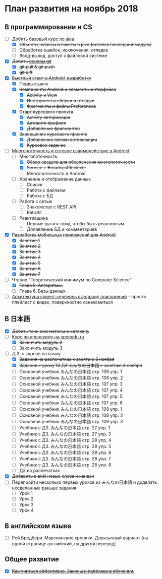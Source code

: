 # План развития на ноябрь 2018
## В программировании и CS
- [ ] Добить [базовый курс по java](https://stepik.org/course/187/syllabus)
    - [x] ~~Объекты, классы и пакеты в java (остался последний модуль)~~
    - [ ] Обработка ошибок, исключения, отладка
    - [ ] Ввод-вывод, доступ к файловой системе
- [x] ~~Добить [основы git](https://stepik.org/course/3145/syllabus)~~
    - [x] ~~git pull & git push~~
    - [x] ~~git diff~~
- [x] ~~[Быстрый старт в Android-разработку](https://www.coursera.org/learn/quick-start-to-android)~~
    - [x] ~~Первые шаги~~
    - [x] ~~Компоненты Android и элементы интерфейса~~
        - [x] ~~Activity и View~~
        - [x] ~~Инструменты сборки и отладки~~
        - [x] ~~Фрагменты и файлы Preferences~~
    - [x] ~~Старт курсового проекта~~
        - [x] ~~Activity авторизации~~
        - [x] ~~Активити профиля~~
        - [x] ~~Добавление фрагментов~~
    - [x] ~~Завершение курсового проекта~~
        - [x] ~~Добавление логики авторизации~~
        - [x] ~~Курсовое задание~~
- [ ] [Многопоточность и сетевое взаимодействие в Android](https://www.coursera.org/learn/android-multithreading-and-network#syllabus)
    - [ ] Многопоточность
        - [x] ~~Обзор средств для обеспечения многопоточности~~
        - [x] ~~Service + BroadcastReciever~~
        - [ ] Многопоточность в Android
    - [ ] Хранение и отображение данных
        - [ ] Списки
        - [ ] Работа с файлами
        - [ ] Работа с БД
    - [ ] Работа с сетью
        - [ ] Знакомство с REST API
        - [ ] Retrofit
    - [ ] Реактивщина
        - [ ] Первые шаги к тому, чтобы быть реактивным
        - [ ] Добавление БД и комментариев
- [x] ~~[Разработка мобильных приложений для Android](https://stepik.org/course/5703/syllabus)~~
    - [x] ~~Занятие 1~~
    - [x] ~~Занятие 2~~
    - [x] ~~Занятие 3~~
    - [x] ~~Занятие 4~~
    - [x] ~~Занятие 5~~
    - [x] ~~Занятие 6~~
    - [x] ~~Занятие 7~~
- [ ] Чтение "Теоретический минимум по Computer Science"
    - [x] ~~Глава 5. Алгоритмы.~~
    - [ ] Глава 6. Базы данных.
- [ ] [Архитектура клиент-серверных андроид приложений](https://www.youtube.com/watch?v=yctelnfigHc&list=PLyfVjOYzujuimhohH06QBmiBVhAuTiDYA) - просто плейлист с видео, поверхностно ознакомиться
## В 日本語
- [x] ~~Добить таки окончательно катакану~~
- [ ] [Курс по японскому на openedu.ru](https://courses.openedu.ru/courses/course-v1:spbu+JPLANG+fall_2018/info)
    - [x] ~~Закончить модуль 2~~
    - [ ] Закончить модуль 3
- [ ] Д.З. с курсов по языку
    - [x] ~~Задания на распечатках к занятию 3 ноября~~
    - [x] ~~Задания к уроку 13 ДЗ みんなの日本語 к занятию 3 ноября~~
    - [ ] Основной учебник みんなの日本語 стр. 106 упр. 1
    - [ ] Основной учебник みんなの日本語 стр. 106 упр. 2
    - [ ] Основной учебник みんなの日本語 стр. 107 упр. 3
    - [ ] Основной учебник みんなの日本語 стр. 107 упр. 4
    - [ ] Основной учебник みんなの日本語 стр. 107 упр. 5
    - [ ] Основной учебник みんなの日本語 стр. 107 упр. 6
    - [ ] Основной учебник みんなの日本語 стр. 108 упр. 1
    - [ ] Основной учебник みんなの日本語 стр. 108 упр. 2
    - [ ] Основной учебник みんなの日本語 стр. 109 упр. 3
    - [ ] Учебник с ДЗ. みんなの日本語 стр. 27 упр. 1
    - [ ] Учебник с ДЗ. みんなの日本語 стр. 27 упр. 3
    - [ ] Учебник с ДЗ. みんなの日本語 стр. 28 упр. 4
    - [ ] Учебник с ДЗ. みんなの日本語 стр. 28 упр. 5
    - [ ] Учебник с ДЗ. みんなの日本語 стр. 28 упр. 6
    - [ ] Учебник с ДЗ. みんなの日本語 стр. 28 упр. 7
    - [ ] Учебник с ДЗ. みんなの日本語 стр. 28 упр. 8
    - [ ] ДЗ на распечатках
- [x] ~~Добавить в anki новые слова и кандзи~~
- [ ] Перепройти несколько первых уроков из みんなの日本語 и доделать несделанные раньше задания
    - [ ] Урок 1
    - [ ] Урок 2
    - [ ] Урок 3
    - [ ] Урок 4
## В английском языке
- [ ] Рей Бредбери. Марсианские хроники. Двуязычный вариант (на одной странице английский, на другой перевод)
## Общее развитие
- [x] ~~[Как учиться эффективно. Законы и лайфхаки в обучении.](https://stepik.org/course/31891/syllabus)~~
